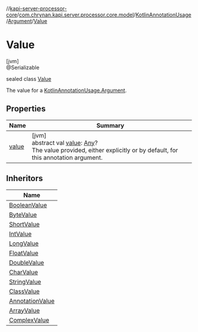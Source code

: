 //[kapi-server-processor-core](../../../../../index.md)/[com.chrynan.kapi.server.processor.core.model](../../../index.md)/[KotlinAnnotationUsage](../../index.md)/[Argument](../index.md)/[Value](index.md)

# Value

[jvm]\
@Serializable

sealed class [Value](index.md)

The value for a [KotlinAnnotationUsage.Argument](../index.md).

## Properties

| Name | Summary |
|---|---|
| [value](value.md) | [jvm]<br>abstract val [value](value.md): [Any](https://kotlinlang.org/api/latest/jvm/stdlib/kotlin/-any/index.html)?<br>The value provided, either explicitly or by default, for this annotation argument. |

## Inheritors

| Name |
|---|
| [BooleanValue](../-boolean-value/index.md) |
| [ByteValue](../-byte-value/index.md) |
| [ShortValue](../-short-value/index.md) |
| [IntValue](../-int-value/index.md) |
| [LongValue](../-long-value/index.md) |
| [FloatValue](../-float-value/index.md) |
| [DoubleValue](../-double-value/index.md) |
| [CharValue](../-char-value/index.md) |
| [StringValue](../-string-value/index.md) |
| [ClassValue](../-class-value/index.md) |
| [AnnotationValue](../-annotation-value/index.md) |
| [ArrayValue](../-array-value/index.md) |
| [ComplexValue](../-complex-value/index.md) |
